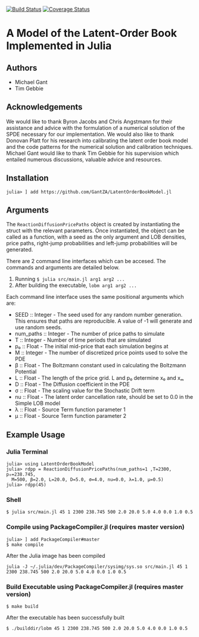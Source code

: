 [![Build Status](https://travis-ci.org/GantZA/LatentOrderBookModel.jl.svg?branch=master)](https://travis-ci.org/GantZA/LatentOrderBookModel.jl)
[![Coverage Status](https://coveralls.io/repos/github/GantZA/LatentOrderBookModel.jl/badge.svg?branch=master)](https://coveralls.io/github/GantZA/LatentOrderBookModel.jl?branch=master)

# A Model of the Latent-Order Book Implemented in Julia

## Authors
* Michael Gant
* Tim Gebbie

## Acknowledgements

We would like to thank Byron Jacobs and Chris Angstmann for their assistance and advice with the formulation of a numerical solution of the SPDE necessary for our implementation. We would also like to thank Donovan Platt for his research into calibrating the latent order book model and the code patterns for the numerical solution and calibration techniques. Michael Gant would like to thank Tim Gebbie for his supervision which entailed numerous discussions, valuable advice and resources.


## Installation

```
julia> ] add https://github.com/GantZA/LatentOrderBookModel.jl
```

## Arguments

The `ReactionDiffusionPricePaths` object is created by instantiating the struct with the relevant parameters. Once instantiated, the object can be called as a function, with a seed as the only argument and LOB densities, price paths, right-jump probabilities and left-jump probabilities will be generated.

There are 2 command line interfaces which can be accesed. The commands and arguments are detailed below.
1) Running `$ julia src/main.jl arg1 arg2 ...`
2) After building the executable, `lobm arg1 arg2 ...`

Each command line interface uses the same positional arguments which are:
* SEED :: Integer - The seed used for any random number generation. This ensures that paths are reproducible. A value of -1 will generate and use random seeds.
* num_paths :: Integer - The number of price paths to simulate
* T :: Integer - Number of time periods that are simulated
* p₀ :: Float - The initial mid-price that each simulation begins at
* M :: Integer - The number of discretized price points used to solve the PDE
* β :: Float - The Boltzmann constant used in calculating the Boltzmann Potential
* L :: Float - The length of the price grid. L and p₀ determine x₀ and xₘ
* D :: Float - The Diffusion coefficient in the PDE
* σ :: Float - The scaling value for the Stochastic Drift term
* nu :: Float - The latent order cancellation rate, should be set to 0.0 in the Simple LOB model
* λ :: Float - Source Term function parameter 1
* μ :: Float - Source Term function parameter 2
## Example Usage

### Julia Terminal

```
julia> using LatentOrderBookModel
julia> rdpp = ReactionDiffusionPricePaths(num_paths=1 ,T=2300, p₀=238.745,
  M=500, β=2.0, L=20.0, D=5.0, σ=4.0, nu=0.0, λ=1.0, μ=0.5)
julia> rdpp(45)

```

### Shell
```
$ julia src/main.jl 45 1 2300 238.745 500 2.0 20.0 5.0 4.0 0.0 1.0 0.5
```

### Compile using PackageCompiler.jl (requires master version)

```
julia> ] add PackageCompiler#master
$ make compile
```
After the Julia image has been compiled
```
julia -J ~/.julia/dev/PackageCompiler/sysimg/sys.so src/main.jl 45 1 2300 238.745 500 2.0 20.0 5.0 4.0 0.0 1.0 0.5

```

### Build Executable using PackageCompiler.jl (requires master version)

```
$ make build

```
After the executable has been successfully built
```
$ ./builddir/lobm 45 1 2300 238.745 500 2.0 20.0 5.0 4.0 0.0 1.0 0.5
```
